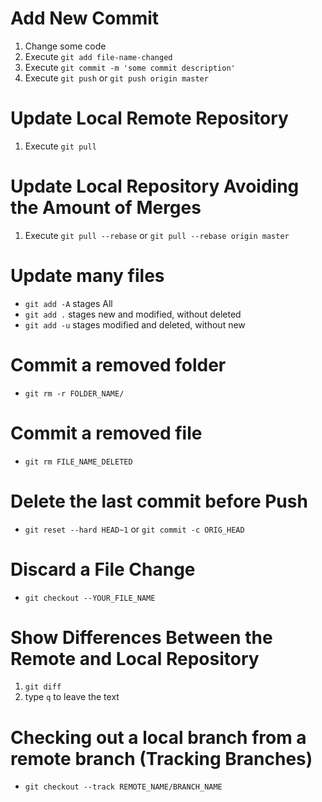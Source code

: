 Add New Commit
==============

1. Change some code
2. Execute `git add file-name-changed`
3. Execute `git commit -m 'some commit description'`
4. Execute `git push` or `git push origin master`

Update Local Remote Repository
==============================
1. Execute `git pull`

Update Local Repository Avoiding the Amount of Merges
==============================
1. Execute `git pull --rebase` or `git pull --rebase origin master`

Update many files
===================
- `git add -A` stages All
- `git add .` stages new and modified, without deleted
- `git add -u` stages modified and deleted, without new

Commit a removed folder
=====================
- `git rm -r FOLDER_NAME/`

Commit a removed file
=====================
- `git rm FILE_NAME_DELETED`

Delete the last commit before Push
==================================
- `git reset --hard HEAD~1` or `git commit -c ORIG_HEAD`

Discard a File Change
==================================
- `git checkout --YOUR_FILE_NAME`


Show Differences Between the Remote and Local Repository
========================================================
1. `git diff`
2.  type `q` to leave the text


Checking out a local branch from a remote branch (Tracking Branches)
====================================================================
- `git checkout --track REMOTE_NAME/BRANCH_NAME`
